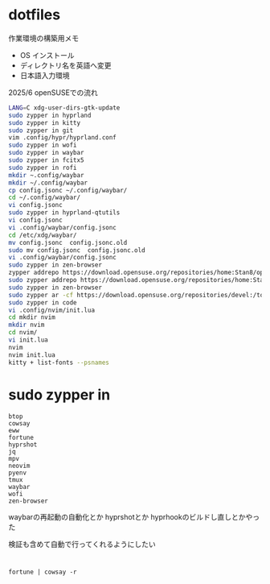 # dotfiles

作業環境の構築用メモ

- OS インストール
- ディレクトリ名を英語へ変更
- 日本語入力環境

2025/6 openSUSEでの流れ

```bash
LANG=C xdg-user-dirs-gtk-update
sudo zypper in hyprland
sudo zypper in kitty
sudo zypper in git
vim .config/hypr/hyprland.conf 
sudo zypper in wofi
sudo zypper in waybar
sudo zypper in fcitx5
sudo zypper in rofi
mkdir ~.config/waybar
mkdir ~/.config/waybar
cp config.jsonc ~/.config/waybar/
cd ~/.config/waybar/
vi config.jsonc 
sudo zypper in hyprland-qtutils
vi config.jsonc 
vi .config/waybar/config.jsonc 
cd /etc/xdg/waybar/
mv config.jsonc  config.jsonc.old
sudo mv config.jsonc  config.jsonc.old
vi .config/waybar/config.jsonc 
sudo zypper in zen-browser
zypper addrepo https://download.opensuse.org/repositories/home:Stan8/openSUSE_Tumbleweed/home:Stan8.repo
sudo zypper addrepo https://download.opensuse.org/repositories/home:Stan8/openSUSE_Tumbleweed/home:Stan8.repo
sudo zypper in zen-browser
sudo zypper ar -cf https://download.opensuse.org/repositories/devel:/tools:/ide:/vscode/openSUSE_Tumbleweed devel_tools_ide_vscode
sudo zypper in code
vi .config/nvim/init.lua
cd mkdir nvim
mkdir nvim
cd nvim/
vi init.lua
nvim
nvim init.lua 
kitty + list-fonts --psnames
```

# sudo zypper in
```
btop
cowsay
eww
fortune
hyprshot
jq
mpv
neovim
pyenv
tmux
waybar
wofi
zen-browser
```

waybarの再起動の自動化とか
hyprshotとか
hyprhookのビルドし直しとかやった

検証も含めて自動で行ってくれるようにしたい

#
`fortune | cowsay -r`
